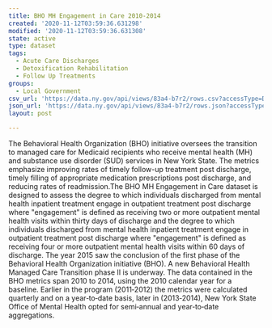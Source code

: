 ```yaml
---
title: BHO MH Engagement in Care 2010-2014
created: '2020-11-12T03:59:36.631298'
modified: '2020-11-12T03:59:36.631308'
state: active
type: dataset
tags:
  - Acute Care Discharges
  - Detoxification Rehabilitation
  - Follow Up Treatments
groups:
  - Local Government
csv_url: 'https://data.ny.gov/api/views/83a4-b7r2/rows.csv?accessType=DOWNLOAD'
json_url: 'https://data.ny.gov/api/views/83a4-b7r2/rows.json?accessType=DOWNLOAD'
layout: post

---
```

The Behavioral Health Organization (BHO) initiative oversees the transition to managed care for Medicaid recipients who receive mental health (MH) and substance use disorder (SUD) services in New York State. The metrics emphasize improving rates of timely follow-up treatment post discharge, timely filling of appropriate medication prescriptions post discharge, and reducing rates of readmission.The BHO MH Engagement in Care dataset is designed to assess the degree to which individuals discharged from mental health inpatient treatment engage in outpatient treatment post discharge where "engagement" is defined as receiving two or more outpatient mental health visits within thirty days of discharge and the degree to which individuals discharged from mental health inpatient treatment engage in outpatient treatment post discharge where "engagement" is defined as receiving four or more outpatient mental health visits within 60 days of discharge.
The year 2015 saw the conclusion of the first phase of the Behavioral Health Organization initiative
(BHO). A new Behavioral Health Managed Care Transition phase II is underway. The data contained in
the BHO metrics span 2010 to 2014, using the 2010 calendar year for a baseline. Earlier in the program
(2011‐2012) the metrics were calculated quarterly and on a year‐to‐date basis, later in (2013‐2014),
New York State Office of Mental Health opted for semi‐annual and year‐to‐date aggregations.
